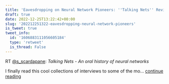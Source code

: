 ```yaml
---
title: 'Eavesdropping on Neural Network Pioneers: ''Talking Nets'' Review'
draft: true
date: 2022-12-25T13:22:42+00:00
slug: '202212251322-eavesdropping-neural-network-pioneers'
is_tweet: true
tweet_info:
  id: '1606883111056605184'
  type: 'retweet'
  is_thread: False
---
```




RT [@s_scardapane](https://x.com/s_scardapane): *Talking Nets - An oral history of neural networks*

I finally read this cool collections of interviews to some of the mo… [continue reading](https://x.com/sytelus/status/1606883111056605184)
